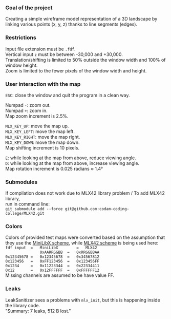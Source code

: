 ### Goal of the project  
Creating a simple wireframe model representation of a 3D landscape by linking various points (x, y, z) thanks to line segments (edges).  

### Restrictions   
Input file extension must be `.fdf`.  
Vertical input `z` must be between -30,000 and +30,000.  
Translation/shifting is limited to 50% outside the window width and 100% of window height.  
Zoom is limited to the fewer pixels of the window width and height.  

### User interaction with the map   
`ESC`: close the window and quit the program in a clean way.  

Numpad `-`: zoom out.  
Numpad `+`: zoom in.  
Map zoom increment is 2.5%.  

`MLX_KEY_UP`: move the map up.  
`MLX_KEY_LEFT`: move the map left.  
`MLX_KEY_RIGHT`: move the map right.  
`MLX_KEY_DOWN`: move the map down.  
Map shifting increment is 10 pixels.  

`E`: while looking at the map from above, reduce viewing angle.  
`D`: while looking at the map from above, increase viewing angle.  
Map rotation increment is 0.025 radians ≈ 1.4°  

### Submodules   
If compilation does not work due to MLX42 library problem / To add MLX42 library,  
run in command line:  
`git submodule add --force git@github.com:codam-coding-college/MLX42.git`

### Colors   
Colors of provided test maps were converted based on the assumption that they use the [MiniLibX scheme](https://harm-smits.github.io/42docs/libs/minilibx/colors.html), while [MLX42 scheme](https://github.com/codam-coding-college/MLX42/blob/master/docs/Colors.md) is being used here:  
`fdf input	=	MiniLibX		=	MLX42     `  
`				0xAARRGGBB	=	0xRRGGBBAA`  
`0x12345678	=	0x12345678	=	0x34567812`  
`0x123456	=	0xFF123456	=	0x123456FF`  
`0x1234		=	0x11223344	=	0x22334411`  
`0x12		=	0x12FFFFFF	=	0xFFFFFF12`  
Missing channels are assumed to be have value FF.  

### Leaks   
LeakSanitizer sees a problems with `mlx_init`, but this is happening inside the library code.  
"Summary: 7 leaks, 512 B lost."
